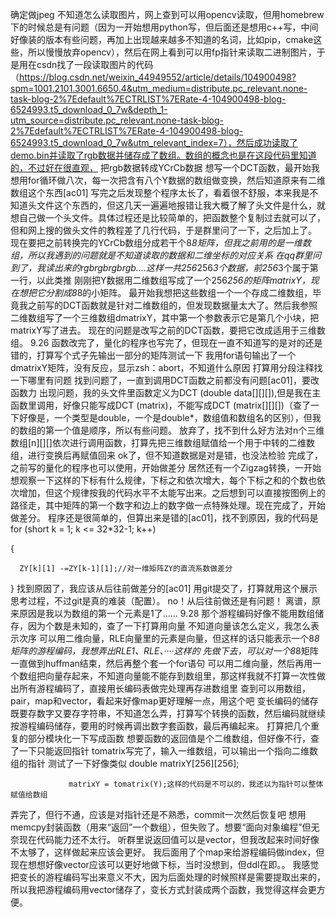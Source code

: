 确定做jpeg
不知道怎么读取图片，网上查到可以用opencv读取，但用homebrew下的时候总是有问题（因为一开始想用python写，但后面还是想用c++写，中间好像装的版本有些问题，再加上出现越来越多不知道的名词，比如pip，cmake这些，所以慢慢放弃opencv），然后在网上看到可以用fp指针来读取二进制图片，于是用在csdn找了一段读取图片的代码（https://blog.csdn.net/weixin_44949552/article/details/104900498?spm=1001.2101.3001.6650.4&utm_medium=distribute.pc_relevant.none-task-blog-2%7Edefault%7ECTRLIST%7ERate-4-104900498-blog-6524993.t5_download_0_7w&depth_1-utm_source=distribute.pc_relevant.none-task-blog-2%7Edefault%7ECTRLIST%7ERate-4-104900498-blog-6524993.t5_download_0_7w&utm_relevant_index=7），然后成功读取了demo.bin并读取了rgb数据并储存成了数组。数组的概念也是在这段代码里知道的，不过好在很直观，
把rgb数据转成YCrCb数据
想写一个DCT函数，最开始我想用for循环做八次，每一次把含有八个Y数据的数组做变换，然后知道原来有二维数组这个东西[ac01]
写完之后发现整个程序太长了，看着很不舒服，本来我是不知道头文件这个东西的，但这几天一遍遍地报错让我大概了解了头文件是什么，就想自己做一个头文件。具体过程还是比较简单的，把函数整个复制过去就可以了，但和网上搜的做头文件的教程差了几行代码，于是群里问了一下，之后加上了。
现在要把之前转换完的YCrCb数组分成若干个8*8矩阵，但我之前用的是一维数组，所以我遇到的问题就是不知道读取的数据和二维坐标的对应关系
在qq群里问到了，我读出来的rgbrgbrgbrgb....这样一共256*256*3个数据，前256*3个属于第一行，以此类推
刚刚把Y数据用二维数组写成了一个256*256的矩阵matrixY，现在想把它分割成8*8的小矩阵。
最开始我想把这些数组一个一个存成二维数组，毕竟我之前写的DCT函数就是针对二维数组的，但发现数据量太大了。然后我参照二维数组写了一个三维数组dmatrixY，其中第一个参数表示它是第几个小块，把matrixY写了进去。
现在的问题是改写之前的DCT函数，要把它改成适用于三维数组。
9.26
函数改完了，量化的程序也写完了，但现在一直不知道写的是对的还是错的，打算写个式子先输出一部分的矩阵测试一下
我用for语句输出了一个dmatrixY矩阵，没有反应，显示zsh：abort，不知道什么原因
打算用分段注释找一下哪里有问题
找到问题了，一直到调用DCT函数之前都没有问题[ac01]，要改函数力
出现问题，我的头文件里函数定义为DCT (double data[][][]),但是我在主函数里调用，好像只能写成DCT (matrix)，不能写成DCT (matrix[][][])（查了一下好像是，一个类型是double，一个是double*，数组值和数组名的区别），但我的数组的第一个值是顺序，所以有些问题。
放弃了，找不到什么好方法对n个三维数组[n][][]依次进行调用函数，打算先把三维数组赋值给一个用于中转的二维数组，进行变换后再赋值回来
ok了，但不知道数据是对是错，也没法检验
完成了，之前写的量化的程序也可以使用，开始做差分
居然还有一个Zigzag转换，一开始想观察一下这样的下标有什么规律，下标之和依次增大，每个下标之和的个数也依次增加，但这个规律按我的代码水平不太能写出来。之后想到可以直接按图例上的路径走，其中矩阵的第一个数字和边上的数字做一点特殊处理。现在完成了，开始做差分。
程序还是很简单的，但算出来是错的[ac01]，找不到原因，我的代码是   
for (short k = 1; k <= 32*32-1; k++)

   {

      ZY[k][1] -=ZY[k-1][1];//对一维矩阵ZY的直流系数做差分

   }
找到原因了，我应该从后往前做差分的[ac01]
用git提交了，打算就用这个展示思考过程，不过git是真的难装（配置）。
no！从后往前做还是有问题！
离谱，原来原因是我以为数组的第一个元素是1了......
9.28
那个游程编码好像不能用数组储存，因为个数是未知的，查了一下打算用向量
不知道向量该怎么定义，我怎么表示次序
可以用二维向量，RLE向量里的元素是向量，但这样的话只能表示一个8*8矩阵的游程编码，我想弄出RLE1、RLE、····这样的
先做下去，可以对一个8*8矩阵一直做到huffman结束，然后再整个套一个for语句
可以用二维向量，然后再用一个数组把向量存起来，不知道向量能不能存到数组里，那这样我就不打算一次性做出所有游程编码了，直接用长编码表做完处理再存进数组里
查到可以用数组，pair，map和vector，看起来好像map更好理解一点，用这个吧
变长编码的储存既要存数字又要存字符串，不知道怎么弄，打算写个转换的函数，然后编码就继续按游程编码储存，要用的时候再调出数字套函数，最后再编起来。
打算把几个重复的部分模块化一下写成函数
想要函数的返回值是个二维数组，但好像不行，查了一下只能返回指针
tomatrix写完了，输入一维数组，可以输出一个指向二维数组的指针
测试了一下好像类似  double matrixY[256][256];

                 matrixY = tomatrix(Y);这样的代码是不可以的，我还以为指针可以整体赋值给数组
弄完了，但行不通，应该是对指针还是不熟悉，commit一次然后恢复吧
想用memcpy封装函数（用来“返回”一个数组），但失败了。想要“面向对象编程”但无奈现在代码能力还不太行。
听群里说返回值可以是vector，但我改起来时间好像不太够了，这样做起来应该会更好。
我后面用了个map来给游程编码做index，但现在想想好像vector应该可以更好地做下标，当时没想到，但ddl在即。。
我感觉把变长的游程编码写出来意义不大，因为后面处理的时候照样是需要提取出来的，所以我把游程编码用vector储存了，变长方式封装成两个函数，我觉得这样会更方便。




